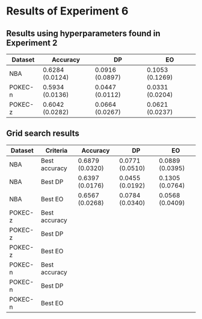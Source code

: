 # Results of Experiment 6

## Results using hyperparameters found in Experiment 2

| Dataset | Accuracy        | DP              | EO              |
|---------|-----------------|-----------------|-----------------|
| NBA     | 0.6284 (0.0124) | 0.0916 (0.0897) | 0.1053 (0.1269) |
| POKEC-n | 0.5934 (0.0136) | 0.0447 (0.0112) | 0.0331 (0.0204) |
| POKEC-z | 0.6042 (0.0282) | 0.0664 (0.0267) | 0.0621 (0.0237) |

## Grid search results

| Dataset | Criteria      | Accuracy        | DP              | EO              |
|---------|---------------|-----------------|-----------------|-----------------|
| NBA     | Best accuracy | 0.6879 (0.0320) | 0.0771 (0.0510) | 0.0889 (0.0395) |
| NBA     | Best DP       | 0.6397 (0.0176) | 0.0455 (0.0192) | 0.1305 (0.0764) |
| NBA     | Best EO       | 0.6567 (0.0268) | 0.0784 (0.0340) | 0.0568 (0.0409) |
| POKEC-z | Best accuracy |                 |                 |                 |
| POKEC-z | Best DP       |                 |                 |                 |
| POKEC-z | Best EO       |                 |                 |                 |
| POKEC-n | Best accuracy |                 |                 |                 |
| POKEC-n | Best DP       |                 |                 |                 |
| POKEC-n | Best EO       |                 |                 |                 |
